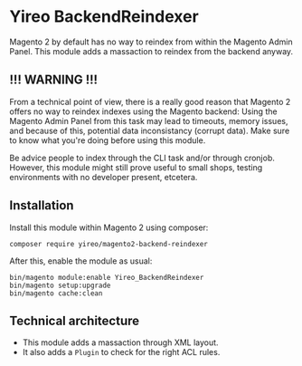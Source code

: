 # Yireo BackendReindexer
Magento 2 by default has no way to reindex from within the Magento Admin Panel.
This module adds a massaction to reindex from the backend anyway.

## !!! WARNING !!!
From a technical point of view, there is a really good reason that Magento 2 offers no way to reindex indexes using the Magento backend: Using the Magento Admin Panel from this task may lead to timeouts, memory issues, and because of this, potential data inconsistancy (corrupt data). Make sure to know what you're doing before using this module.

Be advice people to index through the CLI task and/or through cronjob. However, this module might still prove useful to small shops, testing environments with no developer present, etcetera.

## Installation
Install this module within Magento 2 using composer:

    composer require yireo/magento2-backend-reindexer

After this, enable the module as usual:

    bin/magento module:enable Yireo_BackendReindexer
    bin/magento setup:upgrade
    bin/magento cache:clean


## Technical architecture
- This module adds a massaction through XML layout.
- It also adds a `Plugin` to check for the right ACL rules.
